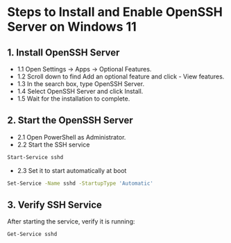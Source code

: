 # Steps to Install and Enable OpenSSH Server on Windows 11

## 1. Install OpenSSH Server

- 1.1 Open Settings → Apps → Optional Features.
- 1.2 Scroll down to find Add an optional feature and click - View features.
- 1.3 In the search box, type OpenSSH Server.
- 1.4 Select OpenSSH Server and click Install.
- 1.5 Wait for the installation to complete.

## 2. Start the OpenSSH Server

- 2.1 Open PowerShell as Administrator.
- 2.2 Start the SSH service

```bash
Start-Service sshd
```
- 2.3 Set it to start automatically at boot

``` bash
Set-Service -Name sshd -StartupType 'Automatic'
```

## 3. Verify SSH Service

After starting the service, verify it is running:

``` bash
Get-Service sshd
```



